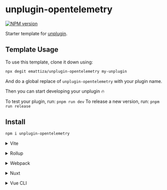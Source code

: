 # unplugin-opentelemetry

[![NPM version](https://img.shields.io/npm/v/unplugin-opentelemetry?color=a1b858&label=)](https://www.npmjs.com/package/unplugin-opentelemetry)

Starter template for [unplugin](https://github.com/unjs/unplugin).

## Template Usage

To use this template, clone it down using:

```bash
npx degit emattiza/unplugin-opentelemetry my-unplugin
```

And do a global replace of `unplugin-opentelemetry` with your plugin name.

Then you can start developing your unplugin 🔥

To test your plugin, run: `pnpm run dev`
To release a new version, run: `pnpm run release`

## Install

```bash
npm i unplugin-opentelemetry
```

<details>
<summary>Vite</summary><br>

```ts
// vite.config.ts
import Starter from 'unplugin-opentelemetry/vite'

export default defineConfig({
  plugins: [
    Starter({ /* options */ }),
  ],
})
```

Example: [`playground/`](./playground/)

<br></details>

<details>
<summary>Rollup</summary><br>

```ts
// rollup.config.js
import Starter from 'unplugin-opentelemetry/rollup'

export default {
  plugins: [
    Starter({ /* options */ }),
  ],
}
```

<br></details>


<details>
<summary>Webpack</summary><br>

```ts
// webpack.config.js
module.exports = {
  /* ... */
  plugins: [
    require('unplugin-opentelemetry/webpack')({ /* options */ })
  ]
}
```

<br></details>

<details>
<summary>Nuxt</summary><br>

```ts
// nuxt.config.js
export default {
  buildModules: [
    ['unplugin-opentelemetry/nuxt', { /* options */ }],
  ],
}
```

> This module works for both Nuxt 2 and [Nuxt Vite](https://github.com/nuxt/vite)

<br></details>

<details>
<summary>Vue CLI</summary><br>

```ts
// vue.config.js
module.exports = {
  configureWebpack: {
    plugins: [
      require('unplugin-opentelemetry/webpack')({ /* options */ }),
    ],
  },
}
```

<br></details>
